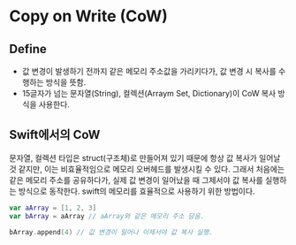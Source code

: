 # Copy on Write (CoW)

## Define
- 값 변경이 발생하기 전까지 같은 메모리 주소값을 가리키다가, 값 변경 시 복사를 수행하는 방식을 뜻함.
- 15글자가 넘는 문자열(String), 컬렉션(Arraym Set, Dictionary)이 CoW 복사 방식을 사용한다.

## Swift에서의 CoW
문자열, 컬렉션 타입은 struct(구조체)로 만들어져 있기 때문에 항상 값 복사가 일어날 것 같지만, 이는 비효율적임으로 메모리 오버헤드를 발생시킬 수 있다. 그래서 처음에는 같은 메모리 주소를 공유하다가, 실제 값 변경이 일어났을 때 그제서야 값 복사를 실행하는 방식으로 동작한다. swift의 메모리를 효율적으로 사용하기 위한 방법이다.
~~~swift
var aArray = [1, 2, 3]
var bArray = aArray // aArray와 같은 메모리 주소 담음.

bArray.append(4) // 값 변경이 일어나 이제서야 값 복사 실행.
~~~